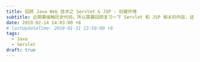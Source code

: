 ```yaml
---
title: 回顾 Java Web 技术之 Servlet & JSP - 创建环境
subtitle: 近期要接触历史代码，所以需要回顾复习一下 Servlet 和 JSP 相关的内容，这篇文章使用 Gradle 来构建一个 Servlet 开发环境。
date: 2019-02-14 14:03:00 +8
# lastUpdateTime: 2019-01-31 13:58:00 +8
tags:
  - Java
  - Servlet
draft: true
---
```


